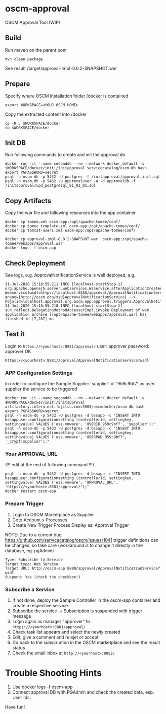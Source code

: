 # oscm-approval
OSCM Approval Tool (WIP)


## Build ##
Run maven on the parent pom

```mvn clean package```

See result <projectroot>/target/approval-impl-0.0.2-SNAPSHOT.war 

## Prepare ##
Specify where OSCM installation folder /docker is contained 
```
export WORKSPACE=<YOUR OSCM HOME>
```
Copy the extracted content into /docker
```
cp -R . $WORKSPACE/docker
cd $WORKSPACE/docker
```

## Init DB
Run following commands to create and init the approval db 
```
docker run -it --name seconddb --rm --network docker_default -v $WORKSPACE/docker/init:/initapproval servicecatalog/oscm-db bash
export PGPASSWORD=secret
psql -h oscm-db -p 5432 -U postgres -f /initapproval/approval_init.sql
psql -h oscm-db -p 5432 -U approvaluser -W -d approvaldb -f /initapproval/upd_postgresql_01_01_01.sql
```

## Copy Artifacts 
Copy the war file and following resources into the app container
```
docker cp tomee.xml oscm-app:/opt/apache-tomee/conf/
docker cp tomee_template.xml oscm-app:/opt/apache-tomee/conf/
docker cp tomcat-users.xml oscm-app:/opt/apache-tomee/conf/

docker cp approval-impl-0.0.2-SNAPSHOT.war  oscm-app:/opt/apache-tomee/webapps/approval.war
docker logs -f oscm-app
```

## Check Deployment
See logs, e.g. ApprovalNotificationService is well deployed, e.g.
```
31-Jul-2020 15:18:55.211 INFO [localhost-startStop-1] org.apache.openejb.server.webservices.WsService.afterApplicationCreated Webservice(wsdl=http://localhost:8880/approval/ApprovalNotificationService, qname={http://oscm.org/xsd}ApprovalNotificationService) --> Pojo(id=localhost.approval.org.oscm.app.approval.triggers.ApprovalNotificationService)
31-Jul-2020 15:18:55.218 INFO [localhost-startStop-1] sun.reflect.DelegatingMethodAccessorImpl.invoke Deployment of web application archive [/opt/apache-tomee/webapps/approval.war] has finished in [7,287] ms
```

## Test it
Login to `https://<yourhost>:8881/approval/`
	user: approver
	password: approver
OK
```
https://<yourhost>:8881/approval/ApprovalNotificationService?wsdl
```

### APP Configuration Settings ### 
In order to configure the Sample Supplier 'supplier' of '959c9bf7' as user supplier the service to be triggered
```
docker run -it --name seconddb --rm --network docker_default -v $WORKSPACE/docker/init:/initapproval artifactory.intern.est.fujitsu.com:5003/oscmdocker/oscm-db bash
export PGPASSWORD=secret
psql -h oscm-db -p 5432 -U postgres -d bssapp -c "INSERT INTO bssappuser.configurationsetting (controllerid, settingkey, settingvalue) VALUES ('ess.vmware', 'USERID_959c9bf7', 'supplier');"
psql -h oscm-db -p 5432 -U postgres -d bssapp -c "INSERT INTO bssappuser.configurationsetting (controllerid, settingkey, settingvalue) VALUES ('ess.vmware', 'USERPWD_959c9bf7', '_crypt:supplier');"
```

### Your APPROVAL_URL ### 
(!!! edit at the end of following command !!!) 
```
psql -h oscm-db -p 5432 -U postgres -d bssapp -c "INSERT INTO bssappuser.configurationsetting (controllerid, settingkey, settingvalue) VALUES ('ess.vmware', 'APPROVAL_URL', 'https://<yourhost>:8881/approval/');"
docker restart oscm-app
```

### Prepare Trigger
1. Login to OSCM Marketplace as Supplier 
2. Goto Account > Processes
3. Create New Trigger Process
Display as: Approval Trigger

NOTE: Due to a current bug https://github.com/servicecatalog/oscm/issues/1041 trigger definitions can be changed, so take care (workaround is to change it directly in the database, eg. pgAdmin)

	Type: Subscribe to Service
	Target type: Web Service
	Target URL: http://oscm-app:8880/approval/ApprovalNotificationService?wsdl
	Suspend: Yes (check the checkbox!)

### Subscribe a Service
1. If not done, deploy the Sample Controller in the oscm-app container and create a respective service.
2. Subscribe the service -> Subscription is suspended with trigger message 
3. Login again as manager "approver" to `https://<yourhost>:8881/approval/`
4. Check task list appears and select the newly created
5. Edit, give a comment and relejet or accept
6. Go back to the subscription in the OSCM marketplace and see the result status
7. Check the email inbox at `http://<yourhost>:8082/`

# Trouble Shooting Hints
1. Use docker logs -f oscm-app
2. Connect approval DB with PGAdmin and check the created data, esp. User Ids.

Have fun!
